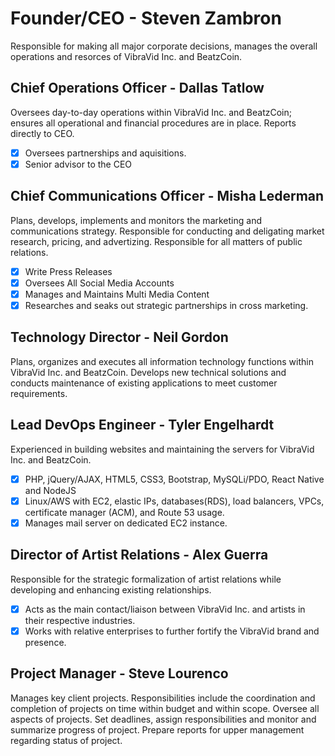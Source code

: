 
# **Founder/CEO - Steven Zambron**

Responsible for making all major corporate decisions, manages the overall operations and resorces of VibraVid Inc. and BeatzCoin. 

## Chief Operations Officer - Dallas Tatlow

Oversees day-to-day operations within VibraVid Inc. and BeatzCoin; ensures all operational and financial procedures are in place. Reports directly to CEO.
- [x] Oversees partnerships and aquisitions.
- [x] Senior advisor to the CEO

## Chief Communications Officer - Misha Lederman

Plans, develops, implements and monitors the marketing and communications strategy. Responsible for conducting and deligating market research, pricing, and advertizing. Responsible for all matters of public relations. 
- [x] Write Press Releases
- [x] Oversees All Social Media Accounts
- [x] Manages and Maintains Multi Media Content
- [x] Researches and seaks out strategic partnerships in cross marketing. 

## Technology Director - Neil Gordon

Plans, organizes and executes all information technology functions within VibraVid Inc. and BeatzCoin. Develops new technical solutions and conducts maintenance of existing applications to meet customer requirements. 

## Lead DevOps Engineer - Tyler Engelhardt

Experienced in building websites and maintaining the servers for VibraVid Inc. and BeatzCoin. 
- [x] PHP, jQuery/AJAX, HTML5, CSS3, Bootstrap, MySQLi/PDO, React Native and NodeJS
- [x] Linux/AWS with EC2, elastic IPs, databases(RDS), load balancers, VPCs, certificate manager (ACM), and Route 53 usage.
- [x] Manages mail server on dedicated EC2 instance. 

## Director of Artist Relations - Alex Guerra

Responsible for the strategic formalization of artist relations while developing and enhancing existing relationships. 
- [x] Acts as the main contact/liaison between VibraVid Inc. and artists in their respective industries.
- [x] Works with relative enterprises to further fortify the VibraVid brand and presence. 

## Project Manager - Steve Lourenco

Manages key client projects. Responsibilities include the coordination and completion of projects on time within budget and within scope. Oversee all aspects of projects. Set deadlines, assign responsibilities and monitor and summarize progress of project. Prepare reports for upper management regarding status of project.
